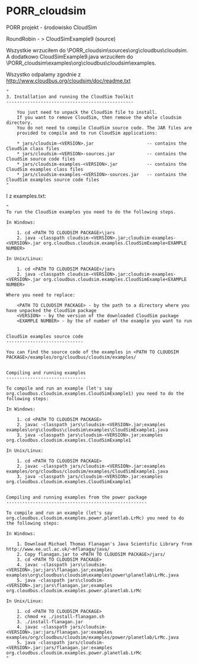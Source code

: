 # PORR_cloudsim
PORR projekt - środowisko CloudSim

RoundRobin - > CloudSimExample9 (source)

Wszystkie wrzuciłem do \PORR_cloudsim\sources\org\cloudbus\cloudsim.
A dodatkowo CloudSimExample9.java wrzuciłem do \PORR_cloudsim\examples\org\cloudbus\cloudsim\examples.

Wszystko odpalamy zgodnie z http://www.cloudbus.org/cloudsim/doc/readme.txt

	"
	3. Installation and running the CloudSim Toolkit
	------------------------------------------------
	
		You just need to unpack the CloudSim file to install.
		If you want to remove CloudSim, then remove the whole cloudsim directory.
		You do not need to compile CloudSim source code. The JAR files are
		provided to compile and to run CloudSim applications:
	
		* jars/cloudsim-<VERSION>.jar                    -- contains the CloudSim class files
		* jars/cloudsim-<VERSION>-sources.jar            -- contains the CloudSim source code files
		* jars/cloudsim-examples-<VERSION>.jar           -- contains the CloudSim examples class files
		* jars/cloudsim-examples-<VERSION>-sources.jar   -- contains the CloudSim examples source code files
	"

I z examples.txt:

	"
	To run the CloudSim examples you need to do the following steps.

	In Windows:

		1. cd <PATH TO CLOUDSIM PACKAGE>\jars
		2. java -classpath cloudsim-<VERSION>.jar;cloudsim-examples-<VERSION>.jar org.cloudbus.cloudsim.examples.CloudSimExample<EXAMPLE NUMBER>

	In Unix/Linux:

		1. cd <PATH TO CLOUDSIM PACKAGE>/jars
		2. java -classpath cloudsim-<VERSION>.jar:cloudsim-examples-<VERSION>.jar org.cloudbus.cloudsim.examples.CloudSimExample<EXAMPLE NUMBER>

	Where you need to replace:

		<PATH TO CLOUDSIM PACKAGE> - by the path to a directory where you have unpacked the CloudSim package
		<VERSION> - by the version of the downloaded CloudSim package
		<EXAMPLE NUMBER> - by the of number of the example you want to run


	CloudSim examples source code
	-----------------------------

	You can find the source code of the examples in <PATH TO CLOUDSIM PACKAGE>/examples/org/cloudbus/cloudsim/examples/


	Compiling and running examples
	------------------------------

	To compile and run an example (let's say org.cloudbus.cloudsim.examples.CloudSimExample1) you need to do the following steps:

	In Windows:

		1. cd <PATH TO CLOUDSIM PACKAGE>
		2. javac -classpath jars\cloudsim-<VERSION>.jar;examples examples\org\cloudbus\cloudsim\examples\CloudSimExample1.java
		3. java -classpath jars\cloudsim-<VERSION>.jar;examples org.cloudbus.cloudsim.examples.CloudSimExample1

	In Unix/Linux:

		1. cd <PATH TO CLOUDSIM PACKAGE>
		2. javac -classpath jars/cloudsim-<VERSION>.jar:examples examples/org/cloudbus/cloudsim/examples/CloudSimExample1.java
		3. java -classpath jars/cloudsim-<VERSION>.jar:examples org.cloudbus.cloudsim.examples.CloudSimExample1


	Compiling and running examples from the power package
	-----------------------------------------------------

	To compile and run an example (let's say org.cloudbus.cloudsim.examples.power.planetlab.LrMc) you need to do the following steps:

	In Windows:

		1. Download Michael Thomas Flanagan's Java Scientific Library from http://www.ee.ucl.ac.uk/~mflanaga/java/
		2. Copy flanagan.jar to <PATH TO CLOUDSIM PACKAGE>/jars/
		3. cd <PATH TO CLOUDSIM PACKAGE>
		4. javac -classpath jars\cloudsim-<VERSION>.jar;jars\flanagan.jar;examples examples\org\cloudbus\cloudsim\examples\power\planetlab\LrMc.java
		5. java -classpath jars\cloudsim-<VERSION>.jar;jars\flanagan.jar;examples org.cloudbus.cloudsim.examples.power.planetlab.LrMc

	In Unix/Linux:

		1. cd <PATH TO CLOUDSIM PACKAGE>
		2. chmod +x ./install-flanagan.sh
		3. ./install-flanagan.jar
		4. javac -classpath jars/cloudsim-<VERSION>.jar:jars/flanagan.jar:examples examples/org/cloudbus/cloudsim/examples/power/planetlab/LrMc.java
		5. java -classpath jars/cloudsim-<VERSION>.jar:jars/flanagan.jar:examples org.cloudbus.cloudsim.examples.power.planetlab.LrMc
	"